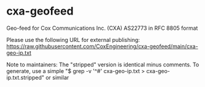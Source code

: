 # cxa-geofeed

Geo-feed for Cox Communications Inc. (CXA) AS22773 in RFC 8805 format 

Please use the following URL for external publishing:
https://raw.githubusercontent.com/CoxEngineering/cxa-geofeed/main/cxa-geo-ip.txt

Note to maintainers:
The "stripped" version is identical minus comments. To generate, use a simple "$ grep -v '^#' cxa-geo-ip.txt > cxa-geo-ip.txt.stripped" or similar
